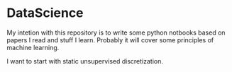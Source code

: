 # DataScience
My intetion with this repository is to write some python notbooks based on papers I read and stuff I learn.
Probably it will cover some principles of machine learning.

I want to start with static unsupervised discretization.

